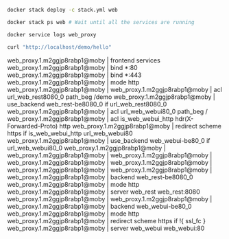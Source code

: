 ```bash
docker stack deploy -c stack.yml web

docker stack ps web # Wait until all the services are running

docker service logs web_proxy

curl "http://localhost/demo/hello"
```



web_proxy.1.m2ggjp8rabp1@moby    | frontend services
web_proxy.1.m2ggjp8rabp1@moby    |     bind *:80
web_proxy.1.m2ggjp8rabp1@moby    |     bind *:443
web_proxy.1.m2ggjp8rabp1@moby    |     mode http
web_proxy.1.m2ggjp8rabp1@moby    |
web_proxy.1.m2ggjp8rabp1@moby    |     acl url_web_rest8080_0 path_beg /demo
web_proxy.1.m2ggjp8rabp1@moby    |     use_backend web_rest-be8080_0 if url_web_rest8080_0
web_proxy.1.m2ggjp8rabp1@moby    |     acl url_web_webui80_0 path_beg /
web_proxy.1.m2ggjp8rabp1@moby    |     acl is_web_webui_http hdr(X-Forwarded-Proto) http
web_proxy.1.m2ggjp8rabp1@moby    |     redirect scheme https if is_web_webui_http url_web_webui80
web_proxy.1.m2ggjp8rabp1@moby    |     use_backend web_webui-be80_0 if url_web_webui80_0
web_proxy.1.m2ggjp8rabp1@moby    |
web_proxy.1.m2ggjp8rabp1@moby    |
web_proxy.1.m2ggjp8rabp1@moby    |
web_proxy.1.m2ggjp8rabp1@moby    |
web_proxy.1.m2ggjp8rabp1@moby    |
web_proxy.1.m2ggjp8rabp1@moby    |
web_proxy.1.m2ggjp8rabp1@moby    |
web_proxy.1.m2ggjp8rabp1@moby    | backend web_rest-be8080_0
web_proxy.1.m2ggjp8rabp1@moby    |     mode http
web_proxy.1.m2ggjp8rabp1@moby    |     server web_rest web_rest:8080
web_proxy.1.m2ggjp8rabp1@moby    |
web_proxy.1.m2ggjp8rabp1@moby    |
web_proxy.1.m2ggjp8rabp1@moby    | backend web_webui-be80_0
web_proxy.1.m2ggjp8rabp1@moby    |     mode http
web_proxy.1.m2ggjp8rabp1@moby    |     redirect scheme https if !{ ssl_fc }
web_proxy.1.m2ggjp8rabp1@moby    |     server web_webui web_webui:80